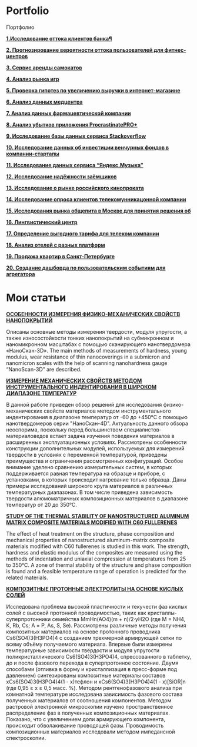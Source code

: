 # Portfolio
Портфолио

 [**1.Исследование оттока клиентов банка¶**](https://github.com/Sergei686/Portfolio/tree/main/1.%D0%98%D1%81%D1%81%D0%BB%D0%B5%D0%B4%D0%BE%D0%B2%D0%B0%D0%BD%D0%B8%D0%B5%20%D0%BE%D1%82%D1%82%D0%BE%D0%BA%D0%B0%20%D0%BA%D0%BB%D0%B8%D0%B5%D0%BD%D1%82%D0%BE%D0%B2%20%D0%B1%D0%B0%D0%BD%D0%BA%D0%B0%C2%B6)
 
 [**2. Прогнозирование вероятности оттока пользователей для фитнес-центров**](https://github.com/Sergei686/Portfolio/tree/main/2.%20%D0%9F%D1%80%D0%BE%D0%B3%D0%BD%D0%BE%D0%B7%D0%B8%D1%80%D0%BE%D0%B2%D0%B0%D0%BD%D0%B8%D0%B5%20%D0%B2%D0%B5%D1%80%D0%BE%D1%8F%D1%82%D0%BD%D0%BE%D1%81%D1%82%D0%B8%20%D0%BE%D1%82%D1%82%D0%BE%D0%BA%D0%B0%20%D0%BF%D0%BE%D0%BB%D1%8C%D0%B7%D0%BE%D0%B2%D0%B0%D1%82%D0%B5%D0%BB%D0%B5%D0%B9%20%D0%B4%D0%BB%D1%8F%20%D1%84%D0%B8%D1%82%D0%BD%D0%B5%D1%81-%D1%86%D0%B5%D0%BD%D1%82%D1%80%D0%BE%D0%B2)

 [**3. Сервис аренды самокатов**](https://github.com/Sergei686/Portfolio/tree/main/3.%20%D0%A1%D0%B5%D1%80%D0%B2%D0%B8%D1%81%20%D0%B0%D1%80%D0%B5%D0%BD%D0%B4%D1%8B%20%D1%81%D0%B0%D0%BC%D0%BE%D0%BA%D0%B0%D1%82%D0%BE%D0%B2)

 [**4. Анализ рынка игр**](https://github.com/Sergei686/Portfolio/tree/main/4.%20%D0%90%D0%BD%D0%B0%D0%BB%D0%B8%D0%B7%20%D1%80%D1%8B%D0%BD%D0%BA%D0%B0%20%D0%B8%D0%B3%D1%80)

 [**5. Проверка гипотез по увеличению выручки в интернет-магазине**](https://github.com/Sergei686/Portfolio/tree/main/5.%20%D0%9F%D1%80%D0%BE%D0%B2%D0%B5%D1%80%D0%BA%D0%B0%20%D0%B3%D0%B8%D0%BF%D0%BE%D1%82%D0%B5%D0%B7%20%D0%BF%D0%BE%20%D1%83%D0%B2%D0%B5%D0%BB%D0%B8%D1%87%D0%B5%D0%BD%D0%B8%D1%8E%20%D0%B2%D1%8B%D1%80%D1%83%D1%87%D0%BA%D0%B8%20%D0%B2%20%D0%B8%D0%BD%D1%82%D0%B5%D1%80%D0%BD%D0%B5%D1%82-%D0%BC%D0%B0%D0%B3%D0%B0%D0%B7%D0%B8%D0%BD%D0%B5)

 [**6. Анализ данных медцентра**](https://github.com/Sergei686/Portfolio/tree/main/6.%20%D0%90%D0%BD%D0%B0%D0%BB%D0%B8%D0%B7%20%D0%B4%D0%B0%D0%BD%D0%BD%D1%8B%D1%85%20%D0%BC%D0%B5%D0%B4%D1%86%D0%B5%D0%BD%D1%82%D1%80%D0%B0)

 [**7. Анализ данных фармацевтической компании**](https://github.com/Sergei686/Portfolio/tree/main/7.%20%D0%90%D0%BD%D0%B0%D0%BB%D0%B8%D0%B7%20%D0%B4%D0%B0%D0%BD%D0%BD%D1%8B%D1%85%20%D1%84%D0%B0%D1%80%D0%BC%D0%B0%D1%86%D0%B5%D0%B2%D1%82%D0%B8%D1%87%D0%B5%D1%81%D0%BA%D0%BE%D0%B9%20%D0%BA%D0%BE%D0%BC%D0%BF%D0%B0%D0%BD%D0%B8%D0%B8)

 [**8. Анализ убытков приложения ProcrastinatePRO+**](https://github.com/Sergei686/Portfolio/tree/main/8.%20%D0%90%D0%BD%D0%B0%D0%BB%D0%B8%D0%B7%20%D1%83%D0%B1%D1%8B%D1%82%D0%BA%D0%BE%D0%B2%20%D0%BF%D1%80%D0%B8%D0%BB%D0%BE%D0%B6%D0%B5%D0%BD%D0%B8%D1%8F%20ProcrastinatePRO%2B)

 [**9. Исследование базы данных сервиса Stackoverflow**](https://github.com/Sergei686/Portfolio/tree/main/9.%20%D0%98%D1%81%D1%81%D0%BB%D0%B5%D0%B4%D0%BE%D0%B2%D0%B0%D0%BD%D0%B8%D0%B5%20%D0%B1%D0%B0%D0%B7%D1%8B%20%D0%B4%D0%B0%D0%BD%D0%BD%D1%8B%D1%85%20%D1%81%D0%B5%D1%80%D0%B2%D0%B8%D1%81%D0%B0%20Stackoverflow)

 [**10. Исследование данных об инвестиции венчурных фондов в компании-стартапы**](https://github.com/Sergei686/Portfolio/tree/main/10.%20%D0%98%D1%81%D1%81%D0%BB%D0%B5%D0%B4%D0%BE%D0%B2%D0%B0%D0%BD%D0%B8%D0%B5%20%D0%B4%D0%B0%D0%BD%D0%BD%D1%8B%D1%85%20%D0%BE%D0%B1%20%D0%B8%D0%BD%D0%B2%D0%B5%D1%81%D1%82%D0%B8%D1%86%D0%B8%D0%B8%20%D0%B2%D0%B5%D0%BD%D1%87%D1%83%D1%80%D0%BD%D1%8B%D1%85%20%D1%84%D0%BE%D0%BD%D0%B4%D0%BE%D0%B2%20%D0%B2%20%D0%BA%D0%BE%D0%BC%D0%BF%D0%B0%D0%BD%D0%B8%D0%B8-%D1%81%D1%82%D0%B0%D1%80%D1%82%D0%B0%D0%BF%D1%8B)

 [**11. Исследование данных сервиса “Яндекс.Музыка”**](https://github.com/Sergei686/Portfolio/tree/main/11.%20%D0%98%D1%81%D1%81%D0%BB%D0%B5%D0%B4%D0%BE%D0%B2%D0%B0%D0%BD%D0%B8%D0%B5%20%D0%B4%D0%B0%D0%BD%D0%BD%D1%8B%D1%85%20%D1%81%D0%B5%D1%80%D0%B2%D0%B8%D1%81%D0%B0%20%E2%80%9C%D0%AF%D0%BD%D0%B4%D0%B5%D0%BA%D1%81.%D0%9C%D1%83%D0%B7%D1%8B%D0%BA%D0%B0%E2%80%9D)

 [**12. Исследование надёжности заёмщиков**](https://github.com/Sergei686/Portfolio/tree/main/12.%20%D0%98%D1%81%D1%81%D0%BB%D0%B5%D0%B4%D0%BE%D0%B2%D0%B0%D0%BD%D0%B8%D0%B5%20%D0%BD%D0%B0%D0%B4%D1%91%D0%B6%D0%BD%D0%BE%D1%81%D1%82%D0%B8%20%D0%B7%D0%B0%D1%91%D0%BC%D1%89%D0%B8%D0%BA%D0%BE%D0%B2)

 [**13. Исследование о рынке российского кинопроката**](https://github.com/Sergei686/Portfolio/tree/main/13.%20%D0%98%D1%81%D1%81%D0%BB%D0%B5%D0%B4%D0%BE%D0%B2%D0%B0%D0%BD%D0%B8%D0%B5%20%D0%BE%20%D1%80%D1%8B%D0%BD%D0%BA%D0%B5%20%D1%80%D0%BE%D1%81%D1%81%D0%B8%D0%B9%D1%81%D0%BA%D0%BE%D0%B3%D0%BE%20%D0%BA%D0%B8%D0%BD%D0%BE%D0%BF%D1%80%D0%BE%D0%BA%D0%B0%D1%82%D0%B0)

 [**14. Исследование опроса клиентов телекомунникацонной компании**](https://github.com/Sergei686/Portfolio/tree/main/14.%20%D0%98%D1%81%D1%81%D0%BB%D0%B5%D0%B4%D0%BE%D0%B2%D0%B0%D0%BD%D0%B8%D0%B5%20%D0%BE%D0%BF%D1%80%D0%BE%D1%81%D0%B0%20%D0%BA%D0%BB%D0%B8%D0%B5%D0%BD%D1%82%D0%BE%D0%B2%20%D1%82%D0%B5%D0%BB%D0%B5%D0%BA%D0%BE%D0%BC%D1%83%D0%BD%D0%BD%D0%B8%D0%BA%D0%B0%D1%86%D0%BE%D0%BD%D0%BD%D0%BE%D0%B9%20%D0%BA%D0%BE%D0%BC%D0%BF%D0%B0%D0%BD%D0%B8%D0%B8)

 [**15. Исследования рынка общепита в Москве для принятия решения об**]([https://github.com/Sergei686/Portfolio/tree/main/%D0%90%D0%BD%D0%B0%D0%BB%D0%B8%D0%B7%20%D1%80%D1%8B%D0%BD%D0%BA%D0%B0%20%D0%B8%D0%B3%D1%80](https://github.com/Sergei686/Portfolio/tree/main/15.%20%D0%98%D1%81%D1%81%D0%BB%D0%B5%D0%B4%D0%BE%D0%B2%D0%B0%D0%BD%D0%B8%D1%8F%20%D1%80%D1%8B%D0%BD%D0%BA%D0%B0%20%D0%BE%D0%B1%D1%89%D0%B5%D0%BF%D0%B8%D1%82%D0%B0%20%D0%B2%20%D0%9C%D0%BE%D1%81%D0%BA%D0%B2%D0%B5%20%D0%B4%D0%BB%D1%8F%20%D0%BF%D1%80%D0%B8%D0%BD%D1%8F%D1%82%D0%B8%D1%8F%20%D1%80%D0%B5%D1%88%D0%B5%D0%BD%D0%B8%D1%8F%20%D0%BE%D0%B1))

 [**16. Лингвистический центр**](https://github.com/Sergei686/Portfolio/tree/main/16.%20%D0%9B%D0%B8%D0%BD%D0%B3%D0%B2%D0%B8%D1%81%D1%82%D0%B8%D1%87%D0%B5%D1%81%D0%BA%D0%B8%D0%B9%20%D1%86%D0%B5%D0%BD%D1%82%D1%80)

 [**17. Определение выгодного тарифа для телеком компании**](https://github.com/Sergei686/Portfolio/tree/main/17.%20%D0%9E%D0%BF%D1%80%D0%B5%D0%B4%D0%B5%D0%BB%D0%B5%D0%BD%D0%B8%D0%B5%20%D0%B2%D1%8B%D0%B3%D0%BE%D0%B4%D0%BD%D0%BE%D0%B3%D0%BE%20%D1%82%D0%B0%D1%80%D0%B8%D1%84%D0%B0%20%D0%B4%D0%BB%D1%8F%20%D1%82%D0%B5%D0%BB%D0%B5%D0%BA%D0%BE%D0%BC%20%D0%BA%D0%BE%D0%BC%D0%BF%D0%B0%D0%BD%D0%B8%D0%B8)

[**18. Анализ отелей с разных платформ**](https://github.com/Sergei686/Portfolio/tree/main/18.%20%D0%90%D0%BD%D0%B0%D0%BB%D0%B8%D0%B7%20%D0%BE%D1%82%D0%B5%D0%BB%D0%B5%D0%B9%20%D1%81%20%D1%80%D0%B0%D0%B7%D0%BD%D1%8B%D1%85%20%D0%BF%D0%BB%D0%B0%D1%82%D1%84%D0%BE%D1%80%D0%BC)

[**19. Продажа квартир в Санкт-Петербурге**](https://github.com/Sergei686/Portfolio/tree/main/19.%20%D0%9F%D1%80%D0%BE%D0%B4%D0%B0%D0%B6%D0%B0%20%D0%BA%D0%B2%D0%B0%D1%80%D1%82%D0%B8%D1%80%20%D0%B2%20%D0%A1%D0%B0%D0%BD%D0%BA%D1%82-%D0%9F%D0%B5%D1%82%D0%B5%D1%80%D0%B1%D1%83%D1%80%D0%B3%D0%B5)

[**20. Создание дашборда по пользовательским событиям для агрегатора**](https://github.com/Sergei686/Portfolio/tree/main/20.%20%D0%A1%D0%BE%D0%B7%D0%B4%D0%B0%D0%BD%D0%B8%D0%B5%20%D0%B4%D0%B0%D1%88%D0%B1%D0%BE%D1%80%D0%B4%D0%B0%20%D0%BF%D0%BE%20%D0%BF%D0%BE%D0%BB%D1%8C%D0%B7%D0%BE%D0%B2%D0%B0%D1%82%D0%B5%D0%BB%D1%8C%D1%81%D0%BA%D0%B8%D0%BC%20%D1%81%D0%BE%D0%B1%D1%8B%D1%82%D0%B8%D1%8F%D0%BC%20%D0%B4%D0%BB%D1%8F%20%D0%B0%D0%B3%D1%80%D0%B5%D0%B3%D0%B0%D1%82%D0%BE%D1%80%D0%B0)


# Мои статьи

 [**ОСОБЕННОСТИ ИЗМЕРЕНИЯ ФИЗИКО-МЕХАНИЧЕСКИХ СВОЙСТВ НАНОПОКРЫТИЙ**](https://www.elibrary.ru/item.asp?id=21239765)
 
 Описаны основные методы измерения твердости, модуля упругости, а также износостойкости тонких нанопокрытий на субмикронном и наномикронном масштабах с помощью сканирующего нанотвердомера «НаноСкан-3D».
The main methods of measurements of hardness, young modulus, wear resistance of thin nanocoverings in a submicron and nanomicron scales with the help of scanning nanohardness gauge “NanoScan-3D” are described.

 [**ИЗМЕРЕНИЕ МЕХАНИЧЕСКИХ СВОЙСТВ МЕТОДОМ ИНСТРУМЕНТАЛЬНОГО ИНДЕНТИРОВАНИЯ В ШИРОКОМ ДИАПАЗОНЕ ТЕМПЕРАТУР**](https://www.elibrary.ru/item.asp?id=45787307)
 
 В данной работе приведен обзор решений для исследования физико-механических свойств материалов методом инструментального индентирования в диапазоне температур от -60 до +450°C с помощью нанотвердомеров серии "НаноСкан-4D". Актуальность данного обзора неоспорима, поскольку перед большинством специалистов-материаловедов встает задача изучения поведения материалов в расширенных эксплуатационных условиях. Рассмотрены особенности конструкции дополнительных модулей, используемых для измерений твердости в условиях с переменной температурой, приведены преимущества и ограничения рассмотренных конфигураций. Особое внимание уделено сравнению измерительных систем, в которых поддерживается равная температура на образце и приборе, с установками, в которых происходит нагревание только образца. Даны примеры исследований широкого круга материалов в различных температурных диапазонах. В том числе приведена зависимость твердости алюмоматричных композиционных материалов в диапазоне температур от 20 до 350°С.

 [**STUDY OF THE THERMAL STABILITY OF NANOSTRUCTURED ALUMINUM MATRIX COMPOSITE MATERIALS MODIFIED WITH C60 FULLERENES**](https://www.elibrary.ru/item.asp?id=45494643)
 
 The effect of heat treatment on the structure, phase composition and mechanical properties of nanostructured aluminum-matrix composite materials modified with C60 fullerenes is studied in this work. The strength, hardness and elastic modulus of the composites are measured using the methods of indentation and uniaxial compression at temperatures from 25 to 350°C. A zone of thermal stability of the structure and phase composition is found and a feasible temperature range of operation is predicted for the related materials.

 [**КОМПОЗИТНЫЕ ПРОТОННЫЕ ЭЛЕКТРОЛИТЫ НА ОСНОВЕ КИСЛЫХ СОЛЕЙ**](https://www.elibrary.ru/item.asp?id=49558752)
 
 Исследована проблема высокой пластичности и текучести фаз кислых солей с высокой протонной проводимостью, таких как кристаллы-суперпротонники семейства MmHn(AO4)(m + n)/2·yH2O (где M = NH4, K, Rb, Cs; А = P, As, S, Se). Рассмотрены различные методы получения композитных материалов на основе протонного проводника Cs6(SO4)3(H3PO4)4 с созданием трехмерной армирующей сетки по всему объёму получаемого материала. Впервые были измерены температурные зависимости твёрдости и модуля упругости поликристаллического Cs6(SO4)3(H3PO4)4, спрессованного в таблетку, до и после фазового перехода в суперпротонное состояние. Двумя способами (отливка в форму и кристаллизация в пресс-форме под давлением) синтезированы композитные материалы составов xCs6(SO4)3(H3PO4)4(1 - x)тефлон и xCs6(SO4)3(H3PO4)4(1 - x)[SiOR]n (где 0,95 ≥ x ≥ 0,5 масс. %). Методом рентгенофазового анализа при комнатной температуре исследована зависимость фазового состава полученных материалов от соотношения компонентов. Методом растровой электронной микроскопии изучено пространственное распределение фаз в полученных композиционных материалах. Показано, что с увеличением доли армирующего компонента, происходит обволакивание проводящей фазы. Проводимость композиционных материалов исследовали методом импедансной спектроскопии.
